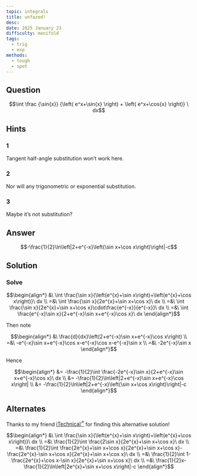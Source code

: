 ```yaml
---
topic: integrals
title: unfazed!
desc: 
date: 2025 January 23
difficulty: manifold
tags:
  - trig
  - exp
methods:
  - tough
  - spot
---
```



## Question
```math
\int
  \frac
    {\sin{x}}
    {\left( e^x+\sin{x} \right) + \left( e^x+\cos{x} \right)}
\ dx
```


## Hints

### 1
Tangent half-angle substitution won’t work here.

### 2
Nor will any trigonometric or exponential substitution.

### 3
Maybe it’s not substitution?


## Answer
```math
-\frac{1}{2}\ln\left|2+e^{-x}\left(\sin x+\cos x\right)\right|-c
```


## Solution

### Solve
```math
\begin{align*}
  &\ \int \frac{\sin x}{\left(e^{x}+\sin x\right)+\left(e^{x}+\cos x\right)}\ dx
  \\ =&\ \int \frac{\sin x}{2e^{x}+\sin x+\cos x}\ dx
  \\ =&\ \int \frac{\sin x}{2e^{x}+\sin x+\cos x}\cdot\frac{e^{-x}}{e^{-x}}\ dx
  \\ =&\ \int \frac{e^{-x}\sin x}{2+e^{-x}\sin x+e^{-x}\cos x}\ dx
\end{align*}
```

Then note

```math
\begin{align*}
  &\ \frac{d}{dx}\left(2+e^{-x}\sin x+e^{-x}\cos x\right)
  \\ =&\ -e^{-x}\sin x+e^{-x}\cos x-e^{-x}\cos x-e^{-x}\sin x
  \\ =&\ -2e^{-x}\sin x
\end{align*}
```

Hence

```math
\begin{align*}
  &= -\frac{1}{2}\int \frac{-2e^{-x}\sin x}{2+e^{-x}\sin x+e^{-x}\cos x}\ dx
  \\ &= -\frac{1}{2}\ln\left|2+e^{-x}\sin x+e^{-x}\cos x\right|
  \\ &= -\frac{1}{2}\ln\left|2+e^{-x}\left(\sin x+\cos x\right)\right|-c
\end{align*}
```


## Alternates

Thanks to my friend [iTechnical<sup>↗</sup>](https://github.com/itechnicals) for finding this alternative solution!

```math
\begin{align*}
  &\ \int \frac{\sin x}{\left(e^{x}+\sin x\right)+\left(e^{x}+\cos x\right)}\ dx
  \\ =&\ \frac{1}{2}\int \frac{2\sin x}{2e^{x}+\sin x+\cos x}\ dx
  \\ =&\ \frac{1}{2}\int \frac{2e^{x}+\sin x+\cos x}{2e^{x}+\sin x+\cos x}-\frac{2e^{x}-\sin x+\cos x}{2e^{x}+\sin x+\cos x}\ dx
  \\ =&\ \frac{1}{2}\int 1-\frac{2e^{x}+\cos x-\sin x}{2e^{x}+\sin x+\cos x}\ dx
  \\ =&\ \frac{1}{2}x-\frac{1}{2}\ln\left|2e^{x}+\sin x+\cos x\right|-c
\end{align*}
```
